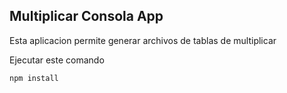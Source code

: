 

## Multiplicar Consola App

Esta aplicacion permite generar archivos de tablas de multiplicar 

Ejecutar este comando

```
npm install
```

